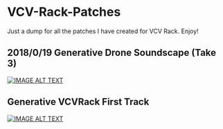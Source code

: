 # VCV-Rack-Patches
Just a dump for all the patches I have created for VCV Rack. Enjoy!

## 2018/0/19 Generative Drone Soundscape (Take 3)
[![IMAGE ALT TEXT](http://img.youtube.com/vi/XC_8QVk-yAA/0.jpg)](http://www.youtube.com/watch?v=XC_8QVk-yAA "2018/03/19 Generative Drone Soundscape (Take 3)")

## Generative VCVRack First Track
[![IMAGE ALT TEXT](http://img.youtube.com/vi/rU8Lu50vbUE/0.jpg)](http://www.youtube.com/watch?v=rU8Lu50vbUE "Generative VCVRack First Track")
